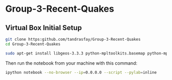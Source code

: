Group-3-Recent-Quakes
=====================
## Virtual Box Initial Setup

```sh
git clone https:github.com/tandrasfay/Group-3-Recent-Quakes
cd Group-3-Recent-Quakes
```
```sh
sudo apt-get install libgeos-3.3.3 python-mpltoolkits.basemap python-mpltoolkits.basemap-data python-mpltoolkits.basemap-doc
```
Then run the notebook from your machine with this command:
```sh
ipython notebook --no-browser --ip=0.0.0.0 --script --pylab=inline
```
